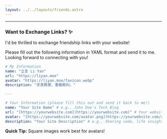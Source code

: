 ```yaml
---
layout: ../../layouts/friends.astro
---
```


---

### Want to Exchange Links? ✨

I'd be thrilled to exchange friendship links with your website!

Please fill out the following information in YAML format and send it to me. Looking forward to connecting with you!

```yaml
# My Information
name: "立言 Li Yan"
url: "https://liyan.moe"
avatar: "https://liyan.moe/favicon.webp"
description: "求真務實，重義輕利。"

---

# Your Information (please fill this out and send it back to me!)
name: "Your Site Name" # e.g., John Doe's Tech Blog
url: "[https://yourwebsite.com](https://yourwebsite.com)" # Your website URL
avatar: "[https://yourwebsite.com/avatar.png](https://yourwebsite.com/avatar.png)" # URL of your avatar or site logo
description: "Your Site Description" # e.g., Sharing code, life insights, and interesting projects.
```

**Quick Tip:** Square images work best for avatars!